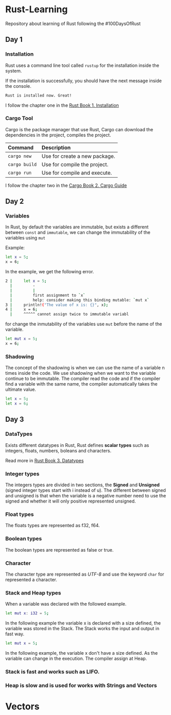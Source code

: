 # Rust-Learning
Repository about learning of Rust following the #100DaysOfRust

## Day 1
### Installation

Rust uses a command line tool called `rustup` for the installation inside the system.

If the installation is successfully, you should have the next message inside the console.

```bash
Rust is installed now. Great!
```

I follow the chapter one in the [Rust Book 1. Installation](https://doc.rust-lang.org/book/ch01-01-installation.html)

### Cargo Tool

Cargo is the package manager that use Rust, Cargo can download the dependencies in the project, compiles the project.

| Command       | Description                       |
| :------------ | :-------------------------------- |
| `cargo new`   | Use for create a new package.     |
| `cargo build` | Use for compile the project.     |
| `cargo run`   | Use for compile and execute.     |

I follow the chapter two in the [Cargo Book 2. Cargo Guide](https://doc.rust-lang.org/cargo/guide/index.html)

## Day 2
### Variables

In Rust, by default the variables are immutable, but exists a different between
`const` and `immutable`, we can change the immutability of the variables using `mut`

Example:

```bash
let x = 5;
x = 6;
```
In the example, we get the following error.
```bash
2 |     let x = 5;
  |         -
  |         |
  |         first assignment to `x`
  |         help: consider making this binding mutable: `mut x`
3 |     println!("The value of x is: {}", x);
4 |     x = 6;
  |     ^^^^^ cannot assign twice to immutable variabl
```
for change the inmutability of the variables use `mut` before the name of the variable.
```bash
let mut x = 5;
x = 6;
```

### Shadowing

The concept of the shadowing is when we can use the name of a variable n times inside the code.
We use shadowing when we want to the variable continue to be immutable. The compiler read the code and if the compiler find a variable with the same name, the compiler automatically takes the ultimate value.

```bash
let x = 5;
let x = 6;
```

## Day 3

### DataTypes

Exists different datatypes in Rust, Rust defines **scalar types** such as integers, floats, numbers, boleans and characters.

Read more in [Rust Book 3. Datatypes](https://doc.rust-lang.org/book/ch03-02-data-types.html)

### Integer types
The integers types are divided in two sections, the **Signed** and **Unsigned** (signed integer types start with i instead of u).
The different between signed and unsigned is that when the variable is a negative number need to use the signed and whether it will only positive represented unsigned.

### Float types
The floats types are represented as f32, f64.

### Boolean types
The boolean types are represented as false or true.

### Character
The character type are represented as *UTF-8* and use the keyword `char` for represented a character.

### Stack and Heap types

When a variable was declared with the followed example.

```bash
let mut x: i32 = 5;
```
In the following example the variable x is declared with a size defined, the variable was stored in the Stack. The Stack works the input and output in fast way.

```bash
let mut x = 5;
```
In the following example, the variable x don't have a size defined. As the variable can change in the execution. The compiler assign at Heap.

### **Stack is fast and works such as LIFO.**
### **Heap is slow and is used for works with Strings and Vectors**


# Vectors


